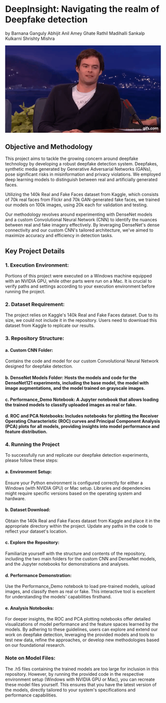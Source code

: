 <h1>DeepInsight: Navigating the realm of Deepfake detection</h1> 
by Barnana Ganguly
Abhijit Anil
Amey Ghate
Rathil Madihalli
Sankalp Kulkarni
Shrishty Mishra


![Concerns GIF](Concerns.gif)

<h2>Objective and Methodology</h2>
This project aims to tackle the growing concern around deepfake technology by developing a robust deepfake detection system. Deepfakes, synthetic media generated by Generative Adversarial Networks (GANs), pose significant risks in misinformation and privacy violations. We employed deep learning models to distinguish between real and artificially generated faces. 

Utilizing the 140k Real and Fake Faces dataset from Kaggle, which consists of 70k real faces from Flickr and 70k GAN-generated fake faces, we trained our models on 100k images, using 20k each for validation and testing.

Our methodology revolves around experimenting with DenseNet models and a custom Convolutional Neural Network (CNN) to identify the nuances between real and fake imagery effectively. By leveraging DenseNet's dense connectivity and our custom CNN's tailored architecture, we've aimed to maximize accuracy and efficiency in detection tasks.

<h2>Key Project Details</h2>
<h3>1. Execution Environment:</h3> Portions of this project were executed on a Windows machine equipped with an NVIDIA GPU, while other parts were run on a Mac. It is crucial to verify paths and settings according to your execution environment before running the project.
<h3>2. Dataset Requirement:</h3> The project relies on Kaggle's 140k Real and Fake Faces dataset. Due to its size, we could not include it in the repository. Users need to download this dataset from Kaggle to replicate our results.
<h3>3. Repository Structure:</h3>
<h4>a. Custom CNN Folder:</h4> Contains the code and model for our custom Convolutional Neural Network designed for deepfake detection.
<h4>b. DenseNet Models Folder: Hosts the models and code for the DenseNet121 experiments, including the base model, the model with image augmentations, and the model trained on grayscale images.
<h4>c. Performance_Demo Notebook: A Jupyter notebook that allows loading the trained models to classify uploaded images as real or fake.
<h4>d. ROC and PCA Notebooks: Includes notebooks for plotting the Receiver Operating Characteristic (ROC) curves and Principal Component Analysis (PCA) plots for all models, providing insights into model performance and feature distribution.

<h3>4. Running the Project</h3>
To successfully run and replicate our deepfake detection experiments, please follow these steps:
<h4>a. Environment Setup:</h4>Ensure your Python environment is configured correctly for either a Windows (with NVIDIA GPU) or Mac setup. Libraries and dependencies might require specific versions based on the operating system and hardware.
<h4>b. Dataset Download:</h4> Obtain the 140k Real and Fake Faces dataset from Kaggle and place it in the appropriate directory within the project. Update any paths in the code to reflect your dataset's location.
<h4>c. Explore the Repository:</h4>Familiarize yourself with the structure and contents of the repository, including the two main folders for the custom CNN and DenseNet models, and the Jupyter notebooks for demonstrations and analyses.
<h4>d. Performance Demonstration:</h4> Use the Performance_Demo notebook to load pre-trained models, upload images, and classify them as real or fake. This interactive tool is excellent for understanding the models' capabilities firsthand.
<h4>e. Analysis Notebooks:</h4> For deeper insights, the ROC and PCA plotting notebooks offer detailed visualizations of model performance and the feature spaces learned by the models.
By adhering to these guidelines, users can explore and extend our work on deepfake detection, leveraging the provided models and tools to test new data, refine the approaches, or develop new methodologies based on our foundational research.

<h3>Note on Model Files:</h3> The .h5 files containing the trained models are too large for inclusion in this repository. However, by running the provided code in the respective environment setup (Windows with NVIDIA GPU or Mac), you can recreate these model files yourself. This ensures that you have the latest version of the models, directly tailored to your system's specifications and performance capabilities.
